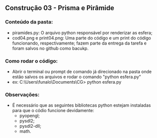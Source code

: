## Construção 03 - Prisma e Pirâmide

### Conteúdo da pasta:
- piramides.py: O arquivo python responsável por renderizar as esfera;
- cod04.png e print04.png: Uma parte do código e um print do código funcionando, respectivamente; fazem parte da entrega da tarefa e foram salvos no github como bacukp.

### Como rodar o código:
- Abrir o terminal ou prompt de comando já direcionado na pasta onde estão salvos os arquivos e rodar o comando "python esfera.py"
- ex: C:\Users\funalo\Documents\CG> python esfera.py

### Observações:
- É necessário que as seguintes bibliotecas python estejam instaladas para que o códio funcione devidamente:
  - pyopengl;
  - pysdl2;
  - pysdl2-dll;
  - math.
